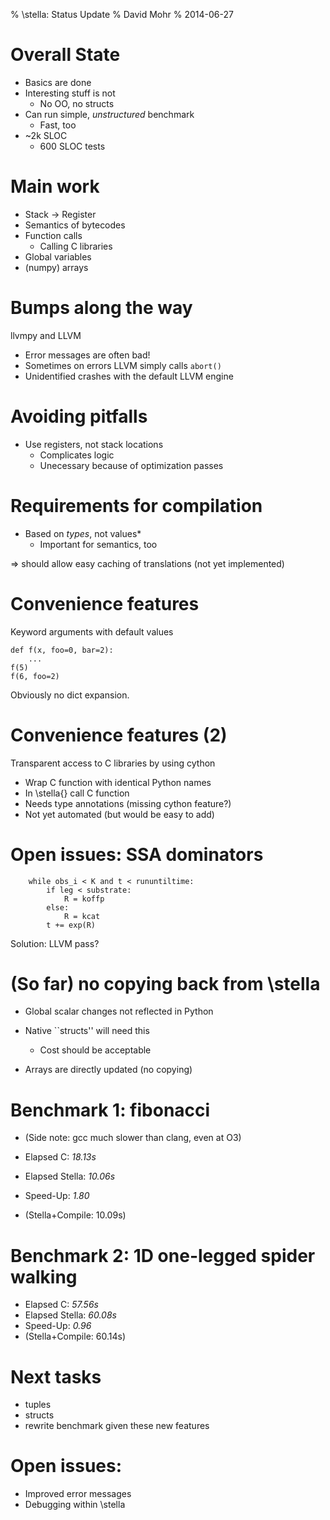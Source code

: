 % \stella: Status Update
% David Mohr
% 2014-06-27

# Overall State

* Basics are done
* Interesting stuff is not
    * No OO, no structs
* Can run simple, *unstructured* benchmark
    * Fast, too
* ~2k SLOC
    * 600 SLOC tests

# Main work

* Stack -> Register
* Semantics of bytecodes
* Function calls
    * Calling C libraries
* Global variables
* (numpy) arrays

# Bumps along the way

llvmpy and LLVM
* Error messages are often bad!
* Sometimes on errors LLVM simply calls `abort()`
* Unidentified crashes with the default LLVM engine

# Avoiding pitfalls

* Use registers, not stack locations
    * Complicates logic
    * Unecessary because of optimization passes

# Requirements for compilation

* Based on *types*, not values*
    * Important for semantics, too

=> should allow easy caching of translations (not yet implemented)

# Convenience features

Keyword arguments with default values

~~~{.python}
def f(x, foo=0, bar=2):
    ...
f(5)
f(6, foo=2)
~~~

Obviously no dict expansion.

# Convenience features (2)

Transparent access to C libraries by using cython

* Wrap C function with identical Python names
* In \stella{} call C function
* Needs type annotations (missing cython feature?)
* Not yet automated (but would be easy to add)

# Open issues: SSA dominators

~~~{.python}
    while obs_i < K and t < rununtiltime:
        if leg < substrate:
            R = koffp
        else:
            R = kcat
        t += exp(R)
~~~

Solution: LLVM pass?

# (So far) no copying back from \stella

* Global scalar changes not reflected in Python
* Native ``structs'' will need this
    * Cost should be acceptable

* Arrays are directly updated (no copying)

# Benchmark 1: fibonacci

* (Side note: gcc much slower than clang, even at O3)

* Elapsed C: *18.13s*
* Elapsed Stella: *10.06s*
* Speed-Up: *1.80*
* (Stella+Compile: 10.09s)

# Benchmark 2: 1D one-legged spider walking

* Elapsed C: *57.56s*
* Elapsed Stella: *60.08s*
* Speed-Up: *0.96*
* (Stella+Compile: 60.14s)

# Next tasks

* tuples
* structs
* rewrite benchmark given these new features

# Open issues:

* Improved error messages
* Debugging within \stella
